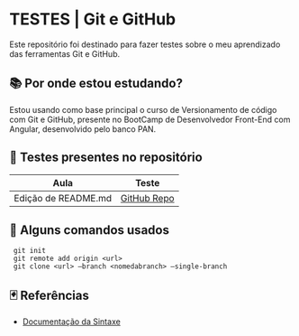 
# TESTES | Git e GitHub
Este repositório foi destinado para fazer testes sobre o meu aprendizado das ferramentas Git e GitHub.

## 📚 Por onde estou estudando?
Estou usando como base principal o curso de Versionamento de código com Git e GitHub, presente no BootCamp de Desenvolvedor Front-End com Angular, desenvolvido pelo banco PAN. 

## 🦐 Testes presentes no repositório

| Aula | Teste |
|-|-|
|Edição de README.md| [GitHub Repo](https://github.com/Giovanna-Sant/testes-git)

## 👾 Alguns comandos usados

```
 git init
 git remote add origin <url>
 git clone <url> –branch <nomedabranch> –single-branch
```

## 🃏 Referências

- [Documentação da Sintaxe](https://docs.github.com/pt/get-started/writing-on-github/getting-started-with-writing-and-formatting-on-github/basic-writing-and-formatting-syntax)